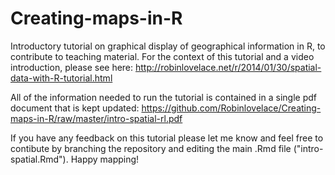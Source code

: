 Creating-maps-in-R
==================

Introductory tutorial on graphical display of geographical information in R, to contribute to teaching material.
For the context of this tutorial and a video introduction, please see here: http://robinlovelace.net/r/2014/01/30/spatial-data-with-R-tutorial.html

All of the information needed to run the tutorial is contained in a single pdf document that is kept updated: https://github.com/Robinlovelace/Creating-maps-in-R/raw/master/intro-spatial-rl.pdf

If you have any feedback on this tutorial please let me know and feel free to contibute by branching the repository and editing the main .Rmd file ("intro-spatial.Rmd"). Happy mapping!
